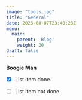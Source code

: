 ```yaml
---
image: "tools.jpg"
title: "General"
date: 2023-08-07T23:40:23Z
menu:
  main:
    parent: 'Blog'
    weight: 20
draft: false 
---
```


**Boogie Man**

- [x] List item done.
- [ ] List item not done.

